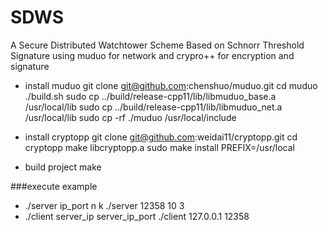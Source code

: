 # SDWS
A Secure Distributed Watchtower Scheme Based on Schnorr Threshold Signature
using muduo for network and crypro++ for encryption and signature

- install muduo
git clone git@github.com:chenshuo/muduo.git 
cd muduo
./build.sh
sudo cp ../build/release-cpp11/lib/libmuduo_base.a /usr/local/lib
sudo cp ../build/release-cpp11/lib/libmuduo_net.a /usr/local/lib
sudo cp -rf ./muduo /usr/local/include

- install cryptopp
git clone git@github.com:weidai11/cryptopp.git
cd cryptopp
make libcryptopp.a
sudo make install PREFIX=/usr/local

- build project
make

###execute example
- ./server ip_port n k
./server 12358 10 3
- ./client server_ip server_ip_port
./client 127.0.0.1 12358


